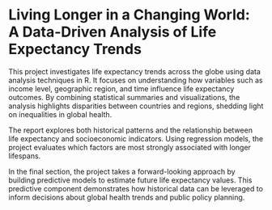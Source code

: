 # Living Longer in a Changing World: A Data-Driven Analysis of Life Expectancy Trends

This project investigates life expectancy trends across the globe using data analysis techniques in R. It focuses on understanding how variables such as income level, geographic region, and time influence life expectancy outcomes. By combining statistical summaries and visualizations, the analysis highlights disparities between countries and regions, shedding light on inequalities in global health.

The report explores both historical patterns and the relationship between life expectancy and socioeconomic indicators. Using regression models, the project evaluates which factors are most strongly associated with longer lifespans.

In the final section, the project takes a forward-looking approach by building predictive models to estimate future life expectancy values. This predictive component demonstrates how historical data can be leveraged to inform decisions about global health trends and public policy planning.
